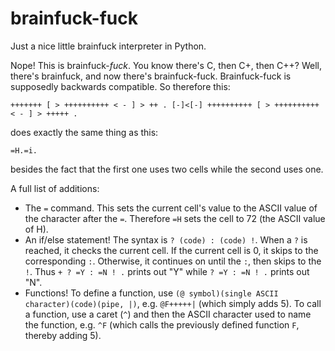 # brainfuck-fuck
Just a nice little brainfuck interpreter in Python.

Nope! This is brainfuck-*fuck*. You know there's C, then C+, then C++? Well, there's brainfuck, and now there's brainfuck-fuck.
Brainfuck-fuck is supposedly backwards compatible. So therefore this:
```brainfuck
+++++++ [ > ++++++++++ < - ] > ++ . [-]<[-] ++++++++++ [ > ++++++++++ < - ] > +++++ .
```
does exactly the same thing as this:
```brainfuck
=H.=i.
```
besides the fact that the first one uses two cells while the second uses one.

A full list of additions:
* The `=` command. This sets the current cell's value to the ASCII value of the character after the `=`. Therefore `=H` sets the cell to 72 (the ASCII value of H).
* An if/else statement! The syntax is `? (code) : (code) !`. When a `?` is reached, it checks the current cell. If the current cell is 0, it skips to the corresponding `:`. Otherwise, it continues on until the `:`, then skips to the `!`. Thus `+ ? =Y : =N ! .` prints out "Y" while `? =Y : =N ! .` prints out "N".
* Functions! To define a function, use `(@ symbol)(single ASCII character)(code)(pipe, |)`, e.g. `@F+++++|` (which simply adds 5). To call a function, use a caret (`^`) and then the ASCII character used to name the function, e.g. `^F` (which calls the previously defined function `F`, thereby adding 5).

